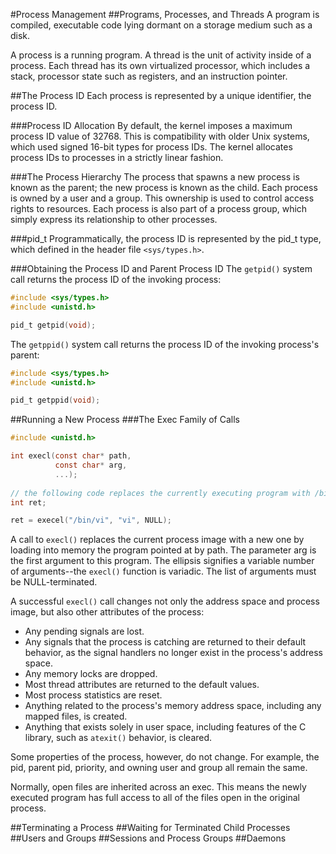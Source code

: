 #Process Management
##Programs, Processes, and Threads
A program is compiled, executable code lying dormant on a storage medium such as a disk.

A process is a running program. A thread is the unit of activity inside of a process. Each thread has its own virtualized processor, which includes a stack, processor state such as registers, and an instruction pointer.

##The Process ID
Each process is represented by a unique identifier, the process ID.

###Process ID Allocation
By default, the kernel imposes a maximum process ID value of 32768. This is compatibility with older Unix systems, which used signed 16-bit types for process IDs. The kernel allocates process IDs to processes in a strictly linear fashion.

###The Process Hierarchy
The process that spawns a new process is known as the parent; the new process is known as the child. Each process is owned by a user and a group. This ownership is used to control access rights to resources. Each process is also part of a process group, which simply express its relationship to other processes.

###pid_t
Programmatically, the process ID is represented by the pid_t type, which defined in the header file `<sys/types.h>`.

###Obtaining the Process ID and Parent Process ID
The `getpid()` system call returns the process ID of the invoking process:

```C
#include <sys/types.h>
#include <unistd.h>

pid_t getpid(void);
```

The `getppid()` system call returns the process ID of the invoking process's parent:

```C
#include <sys/types.h>
#include <unistd.h>

pid_t getppid(void);
```

##Running a New Process
###The Exec Family of Calls
```C
#include <unistd.h>

int execl(const char* path,
		  const char* arg,
		  ...);
		  
// the following code replaces the currently executing program with /bin/vi
int ret;

ret = execel("/bin/vi", "vi", NULL);
```

A call to `execl()` replaces the current process image with a new one by loading into memory the program pointed at by path. The parameter arg is the first argument to this program. The ellipsis signifies a variable number of arguments--the `execl()` function is variadic. The list of arguments must be NULL-terminated.

A successful `execl()` call changes not only the address space and process image, but also other attributes of the process:

- Any pending signals are lost.
- Any signals that the process is catching are returned to their default behavior, as the signal handlers no longer exist in the process's address space.
- Any memory locks are dropped.
- Most thread attributes are returned to the default values.
- Most process statistics are reset.
- Anything related to the process's memory address space, including any mapped files, is created.
- Anything that exists solely in user space, including features of the C library, such as `atexit()` behavior, is cleared.

Some properties of the process, however, do not change. For example, the pid, parent pid, priority, and owning user and group all remain the same.

Normally, open files are inherited across an exec. This means the newly executed program has full access to all of the files open in the original process.

##Terminating a Process
##Waiting for Terminated Child Processes
##Users and Groups
##Sessions and Process Groups
##Daemons